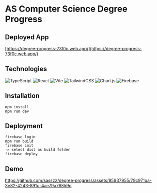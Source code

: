 # AS Computer Science Degree Progress

## Deployed App
[https://degree-progress-73f0c.web.app/](https://degree-progress-73f0c.web.app/)

## Technologies
![TypeScript](https://img.shields.io/badge/typescript-%23007ACC.svg?style=for-the-badge&logo=typescript&logoColor=white)
![React](https://img.shields.io/badge/react-%2320232a.svg?style=for-the-badge&logo=react&logoColor=%2361DAFB)
![Vite](https://img.shields.io/badge/vite-%23646CFF.svg?style=for-the-badge&logo=vite&logoColor=white)
![TailwindCSS](https://img.shields.io/badge/tailwindcss-%2338B2AC.svg?style=for-the-badge&logo=tailwind-css&logoColor=white)
![Chart.js](https://img.shields.io/badge/chart.js-F5788D.svg?style=for-the-badge&logo=chart.js&logoColor=white)
![Firebase](https://img.shields.io/badge/firebase-%23039BE5.svg?style=for-the-badge&logo=firebase)

## Installation
```
npm install
npm run dev
```

## Deployment
```
firebase login
npm run build
firebase init
-> select dist as build folder
firebase deploy
```

## Demo
https://github.com/sasszz/degree-progress/assets/95937955/79c971ba-3e82-4243-891c-4ae79a76859d

